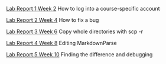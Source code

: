 [Lab Report 1 Week 2](cse15l_lab_report_1/cse15l_lab_report_1.html) How to log into a course-specific account

[Lab Report 2 Week 4](cse15l_lab_report_2/cse15l_lab_report_2.html) How to fix a bug

[Lab Report 3 Week 6](cse15l_lab_report_3/cse15l_lab_report_3.html) Copy whole directories with scp -r

[Lab Report 4 Week 8](cse15l_lab_report_4/cse15l_lab_report_4.html) Editing MarkdownParse

[Lab Report 5 Week 10](cse15l_lab_report_5/cse15l_lab_report_5.html) Finding the difference and debugging